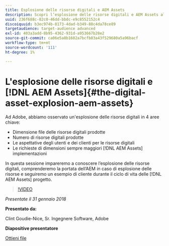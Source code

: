 ```yaml
---
title: Esplosione delle risorse digitali e AEM Assets
description: Scopri l’esplosione delle risorse digitali e AEM Assets all’Adobe.
uuid: 236f688c-82c0-46dd-bbdc-e9c8552152c4
discoiquuid: b3ec974b-8173-4dad-b349-88c4da78ce89
targetaudience: target-audience advanced
exl-id: 403a3add-8b95-4362-931d-a953667b28e2
source-git-commit: ca06e5a8b1602a7bcfb83a43f529680a5a96bacf
workflow-type: tm+mt
source-wordcount: '111'
ht-degree: 1%

---
```


# L&#39;esplosione delle risorse digitali e [!DNL AEM Assets]{#the-digital-asset-explosion-aem-assets}

Ad Adobe, abbiamo osservato un&#39;esplosione delle risorse digitali in 4 aree chiave:

* Dimensione file delle risorse digitali prodotte
* Numero di risorse digitali prodotte
* Le aspettative degli utenti e dei clienti per le risorse digitali
* Le richieste di dimensioni sempre maggiori [!DNL AEM Assets] implementazioni

In questa sessione impareremo a conoscere l’esplosione delle risorse digitali, comprenderemo la portata dell’AEM in caso di esplosione delle risorse e seguiremo un esempio di cliente durante il ciclo di vita delle [!DNL AEM Assets] progetto.

>[!VIDEO](https://video.tv.adobe.com/v/21474/?quality=9)

*Presentate il 31 gennaio 2018*

**Presentato da:**

Clint Goudie-Nice, Sr. Ingegnere Software, Adobe

**Diapositive presentatore**

[Ottieni file](assets/1+30+18+the+digital+asset+explosion+gems.pdf)
<!--
[Get back to the Overview](https://helpx.adobe.com/experience-manager/kt/eseminars/gems/aem-index.html)
-->
